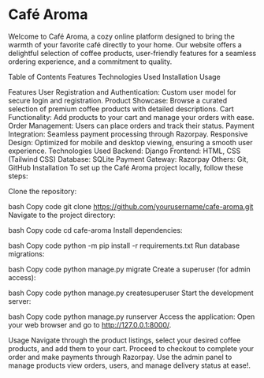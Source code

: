 # Café Aroma

Welcome to Café Aroma, a cozy online platform designed to bring the warmth of your favorite café directly to your home. Our website offers a delightful selection of coffee products, user-friendly features for a seamless ordering experience, and a commitment to quality.

Table of Contents
Features
Technologies Used
Installation
Usage

Features
User Registration and Authentication: Custom user model for secure login and registration.
Product Showcase: Browse a curated selection of premium coffee products with detailed descriptions.
Cart Functionality: Add products to your cart and manage your orders with ease.
Order Management: Users can place orders and track their status.
Payment Integration: Seamless payment processing through Razorpay.
Responsive Design: Optimized for mobile and desktop viewing, ensuring a smooth user experience.
Technologies Used
Backend: Django
Frontend: HTML, CSS (Tailwind CSS)
Database: SQLite
Payment Gateway: Razorpay
Others: Git, GitHub
Installation
To set up the Café Aroma project locally, follow these steps:

Clone the repository:

bash
Copy code
git clone https://github.com/yourusername/cafe-aroma.git
Navigate to the project directory:

bash
Copy code
cd cafe-aroma
Install dependencies:

bash
Copy code
python -m pip install -r requirements.txt
Run database migrations:

bash
Copy code
python manage.py migrate
Create a superuser (for admin access):

bash
Copy code
python manage.py createsuperuser
Start the development server:

bash
Copy code
python manage.py runserver
Access the application: Open your web browser and go to http://127.0.0.1:8000/.

Usage
Navigate through the product listings, select your desired coffee products, and add them to your cart.
Proceed to checkout to complete your order and make payments through Razorpay.
Use the admin panel to manage products view orders, users, and manage delivery status at ease!. 
